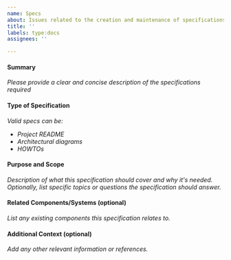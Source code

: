 ```yaml
---
name: Specs
about: Issues related to the creation and maintenance of specifications
title: ''
labels: type:docs
assignees: ''

---
```

#### Summary

*Please provide a clear and concise description of the specifications required*

#### Type of Specification

*Valid specs can be:*
 - *Project README*
 - *Architectural diagrams*
 - *HOWTOs*

#### Purpose and Scope

*Description of what this specification should cover and why it's needed. Optionally, list specific topics or questions the specification should answer.*

#### Related Components/Systems (optional)

*List any existing components this specification relates to.*

#### Additional Context (optional)

*Add any other relevant information or references.*